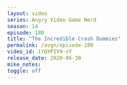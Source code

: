 ```yaml
---
layout: video
series: Angry Video Game Nerd
season: 14
episode: 180
title: "The Incredible Crash Dummies"
permalink: /avgn/episode-180
video_id: 1YQYPIV9-sY
release_date: 2020-06-30
mike_notes:
toggle: off
---
```

